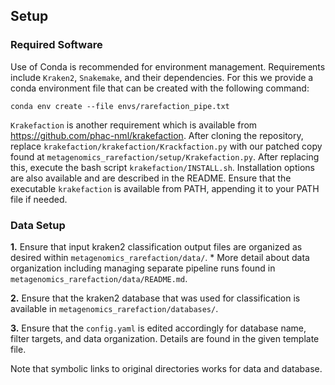 ## Setup

### Required Software

Use of Conda is recommended for environment management.
Requirements include `Kraken2`, `Snakemake`, and their dependencies. For this we provide a conda environment file that can be created with the following command:

`conda env create --file envs/rarefaction_pipe.txt`

`Krakefaction` is another requirement which is available from https://github.com/phac-nml/krakefaction.
After cloning the repository, replace `krakefaction/krakefaction/Krackfaction.py` with our patched copy found at `metagenomics_rarefaction/setup/Krakefaction.py`. After replacing this, execute the bash script `krakefaction/INSTALL.sh`. Installation options are also available and are described in the README. 
Ensure that the executable `krakefaction` is available from PATH, appending it to your PATH file if needed.

### Data Setup

__1.__ Ensure that input kraken2 classification output files are organized as desired within `metagenomics_rarefaction/data/`.
    * More detail about data organization including managing separate pipeline runs found in `metagenomics_rarefaction/data/README.md`.

__2.__ Ensure that the kraken2 database that was used for classification is available in `metagenomics_rarefaction/databases/`.

__3.__ Ensure that the `config.yaml` is edited accordingly for database name, filter targets, and data organization. Details are found in the given template file.

Note that symbolic links to original directories works for data and database.